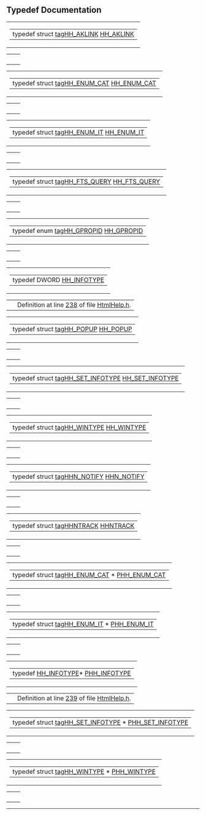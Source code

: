 ## Typedef Documentation

<span id="dbca2a31b4bdec163ee7e1b3063398c2" class="anchor"></span>

<table class="mdTable" data-cellpadding="2" data-cellspacing="0">
<colgroup>
<col style="width: 100%" />
</colgroup>
<tbody>
<tr>
<td class="mdRow"><table data-cellpadding="0" data-cellspacing="0" data-border="0">
<tbody>
<tr>
<td class="md" data-nowrap="" data-valign="top">typedef struct <a href="structtagHH__AKLINK.md" class="el">tagHH_AKLINK</a> <a href="structtagHH__AKLINK.md" class="el">HH_AKLINK</a></td>
</tr>
</tbody>
</table></td>
</tr>
</tbody>
</table>

|     |     |
|-----|-----|
|     |     |

<span id="841e77660d7d9e1ff29c505ff4b6f2f5" class="anchor"></span>

<table class="mdTable" data-cellpadding="2" data-cellspacing="0">
<colgroup>
<col style="width: 100%" />
</colgroup>
<tbody>
<tr>
<td class="mdRow"><table data-cellpadding="0" data-cellspacing="0" data-border="0">
<tbody>
<tr>
<td class="md" data-nowrap="" data-valign="top">typedef struct <a href="structtagHH__ENUM__CAT.md" class="el">tagHH_ENUM_CAT</a> <a href="structtagHH__ENUM__CAT.md" class="el">HH_ENUM_CAT</a></td>
</tr>
</tbody>
</table></td>
</tr>
</tbody>
</table>

|     |     |
|-----|-----|
|     |     |

<span id="6580397cde04eaa8bf2e79f401ccd415" class="anchor"></span>

<table class="mdTable" data-cellpadding="2" data-cellspacing="0">
<colgroup>
<col style="width: 100%" />
</colgroup>
<tbody>
<tr>
<td class="mdRow"><table data-cellpadding="0" data-cellspacing="0" data-border="0">
<tbody>
<tr>
<td class="md" data-nowrap="" data-valign="top">typedef struct <a href="structtagHH__ENUM__IT.md" class="el">tagHH_ENUM_IT</a> <a href="structtagHH__ENUM__IT.md" class="el">HH_ENUM_IT</a></td>
</tr>
</tbody>
</table></td>
</tr>
</tbody>
</table>

|     |     |
|-----|-----|
|     |     |

<span id="f5c51e23f4a8af6693947714c794fd9b" class="anchor"></span>

<table class="mdTable" data-cellpadding="2" data-cellspacing="0">
<colgroup>
<col style="width: 100%" />
</colgroup>
<tbody>
<tr>
<td class="mdRow"><table data-cellpadding="0" data-cellspacing="0" data-border="0">
<tbody>
<tr>
<td class="md" data-nowrap="" data-valign="top">typedef struct <a href="structtagHH__FTS__QUERY.md" class="el">tagHH_FTS_QUERY</a> <a href="structtagHH__FTS__QUERY.md" class="el">HH_FTS_QUERY</a></td>
</tr>
</tbody>
</table></td>
</tr>
</tbody>
</table>

|     |     |
|-----|-----|
|     |     |

<span id="c7f99de28342859a284c4554791af19c" class="anchor"></span>

<table class="mdTable" data-cellpadding="2" data-cellspacing="0">
<colgroup>
<col style="width: 100%" />
</colgroup>
<tbody>
<tr>
<td class="mdRow"><table data-cellpadding="0" data-cellspacing="0" data-border="0">
<tbody>
<tr>
<td class="md" data-nowrap="" data-valign="top">typedef enum <a href="HtmlHelp_8h.md#b4fe14f347492843a159342e24c5953d" class="el">tagHH_GPROPID</a> <a href="HtmlHelp_8h.md#c7f99de28342859a284c4554791af19c" class="el">HH_GPROPID</a></td>
</tr>
</tbody>
</table></td>
</tr>
</tbody>
</table>

|     |     |
|-----|-----|
|     |     |

<span id="d35c12e14876b501e2fd86f4d616a343" class="anchor"></span>

<table class="mdTable" data-cellpadding="2" data-cellspacing="0">
<colgroup>
<col style="width: 100%" />
</colgroup>
<tbody>
<tr>
<td class="mdRow"><table data-cellpadding="0" data-cellspacing="0" data-border="0">
<tbody>
<tr>
<td class="md" data-nowrap="" data-valign="top">typedef DWORD <a href="HtmlHelp_8h.md#d35c12e14876b501e2fd86f4d616a343" class="el">HH_INFOTYPE</a></td>
</tr>
</tbody>
</table></td>
</tr>
</tbody>
</table>

|  |  |
|----|----|
|   | Definition at line <a href="HtmlHelp_8h-source.md#l00238" class="el">238</a> of file <a href="HtmlHelp_8h-source.md" class="el">HtmlHelp.h</a>. |

<span id="cbafaa7079b2cb13fd1cb888eb8dfd9c" class="anchor"></span>

<table class="mdTable" data-cellpadding="2" data-cellspacing="0">
<colgroup>
<col style="width: 100%" />
</colgroup>
<tbody>
<tr>
<td class="mdRow"><table data-cellpadding="0" data-cellspacing="0" data-border="0">
<tbody>
<tr>
<td class="md" data-nowrap="" data-valign="top">typedef struct <a href="structtagHH__POPUP.md" class="el">tagHH_POPUP</a> <a href="structtagHH__POPUP.md" class="el">HH_POPUP</a></td>
</tr>
</tbody>
</table></td>
</tr>
</tbody>
</table>

|     |     |
|-----|-----|
|     |     |

<span id="9f4684713a7e463d79e6dc952d92481d" class="anchor"></span>

<table class="mdTable" data-cellpadding="2" data-cellspacing="0">
<colgroup>
<col style="width: 100%" />
</colgroup>
<tbody>
<tr>
<td class="mdRow"><table data-cellpadding="0" data-cellspacing="0" data-border="0">
<tbody>
<tr>
<td class="md" data-nowrap="" data-valign="top">typedef struct <a href="structtagHH__SET__INFOTYPE.md" class="el">tagHH_SET_INFOTYPE</a> <a href="structtagHH__SET__INFOTYPE.md" class="el">HH_SET_INFOTYPE</a></td>
</tr>
</tbody>
</table></td>
</tr>
</tbody>
</table>

|     |     |
|-----|-----|
|     |     |

<span id="5e5da71720b1c601664a31edcc893ad9" class="anchor"></span>

<table class="mdTable" data-cellpadding="2" data-cellspacing="0">
<colgroup>
<col style="width: 100%" />
</colgroup>
<tbody>
<tr>
<td class="mdRow"><table data-cellpadding="0" data-cellspacing="0" data-border="0">
<tbody>
<tr>
<td class="md" data-nowrap="" data-valign="top">typedef struct <a href="structtagHH__WINTYPE.md" class="el">tagHH_WINTYPE</a> <a href="structtagHH__WINTYPE.md" class="el">HH_WINTYPE</a></td>
</tr>
</tbody>
</table></td>
</tr>
</tbody>
</table>

|     |     |
|-----|-----|
|     |     |

<span id="e207be2a34b1bc85203b9aed381fe936" class="anchor"></span>

<table class="mdTable" data-cellpadding="2" data-cellspacing="0">
<colgroup>
<col style="width: 100%" />
</colgroup>
<tbody>
<tr>
<td class="mdRow"><table data-cellpadding="0" data-cellspacing="0" data-border="0">
<tbody>
<tr>
<td class="md" data-nowrap="" data-valign="top">typedef struct <a href="structtagHHN__NOTIFY.md" class="el">tagHHN_NOTIFY</a> <a href="structtagHHN__NOTIFY.md" class="el">HHN_NOTIFY</a></td>
</tr>
</tbody>
</table></td>
</tr>
</tbody>
</table>

|     |     |
|-----|-----|
|     |     |

<span id="c33f8b1dcbdfa2967760a4d4c1adea70" class="anchor"></span>

<table class="mdTable" data-cellpadding="2" data-cellspacing="0">
<colgroup>
<col style="width: 100%" />
</colgroup>
<tbody>
<tr>
<td class="mdRow"><table data-cellpadding="0" data-cellspacing="0" data-border="0">
<tbody>
<tr>
<td class="md" data-nowrap="" data-valign="top">typedef struct <a href="structtagHHNTRACK.md" class="el">tagHHNTRACK</a> <a href="structtagHHNTRACK.md" class="el">HHNTRACK</a></td>
</tr>
</tbody>
</table></td>
</tr>
</tbody>
</table>

|     |     |
|-----|-----|
|     |     |

<span id="52f0ecf7ba8c178ba19888092f94b0ac" class="anchor"></span>

<table class="mdTable" data-cellpadding="2" data-cellspacing="0">
<colgroup>
<col style="width: 100%" />
</colgroup>
<tbody>
<tr>
<td class="mdRow"><table data-cellpadding="0" data-cellspacing="0" data-border="0">
<tbody>
<tr>
<td class="md" data-nowrap="" data-valign="top">typedef struct <a href="structtagHH__ENUM__CAT.md" class="el">tagHH_ENUM_CAT</a> * <a href="structtagHH__ENUM__CAT.md" class="el">PHH_ENUM_CAT</a></td>
</tr>
</tbody>
</table></td>
</tr>
</tbody>
</table>

|     |     |
|-----|-----|
|     |     |

<span id="005314d1019493da75f816e87f4af38b" class="anchor"></span>

<table class="mdTable" data-cellpadding="2" data-cellspacing="0">
<colgroup>
<col style="width: 100%" />
</colgroup>
<tbody>
<tr>
<td class="mdRow"><table data-cellpadding="0" data-cellspacing="0" data-border="0">
<tbody>
<tr>
<td class="md" data-nowrap="" data-valign="top">typedef struct <a href="structtagHH__ENUM__IT.md" class="el">tagHH_ENUM_IT</a> * <a href="structtagHH__ENUM__IT.md" class="el">PHH_ENUM_IT</a></td>
</tr>
</tbody>
</table></td>
</tr>
</tbody>
</table>

|     |     |
|-----|-----|
|     |     |

<span id="df1a19734c30a800f93d9b437cc9e6cc" class="anchor"></span>

<table class="mdTable" data-cellpadding="2" data-cellspacing="0">
<colgroup>
<col style="width: 100%" />
</colgroup>
<tbody>
<tr>
<td class="mdRow"><table data-cellpadding="0" data-cellspacing="0" data-border="0">
<tbody>
<tr>
<td class="md" data-nowrap="" data-valign="top">typedef <a href="HtmlHelp_8h.md#d35c12e14876b501e2fd86f4d616a343" class="el">HH_INFOTYPE</a>* <a href="HtmlHelp_8h.md#df1a19734c30a800f93d9b437cc9e6cc" class="el">PHH_INFOTYPE</a></td>
</tr>
</tbody>
</table></td>
</tr>
</tbody>
</table>

|  |  |
|----|----|
|   | Definition at line <a href="HtmlHelp_8h-source.md#l00239" class="el">239</a> of file <a href="HtmlHelp_8h-source.md" class="el">HtmlHelp.h</a>. |

<span id="8a54c3439ed9538e0a5b5a02d92452a6" class="anchor"></span>

<table class="mdTable" data-cellpadding="2" data-cellspacing="0">
<colgroup>
<col style="width: 100%" />
</colgroup>
<tbody>
<tr>
<td class="mdRow"><table data-cellpadding="0" data-cellspacing="0" data-border="0">
<tbody>
<tr>
<td class="md" data-nowrap="" data-valign="top">typedef struct <a href="structtagHH__SET__INFOTYPE.md" class="el">tagHH_SET_INFOTYPE</a> * <a href="structtagHH__SET__INFOTYPE.md" class="el">PHH_SET_INFOTYPE</a></td>
</tr>
</tbody>
</table></td>
</tr>
</tbody>
</table>

|     |     |
|-----|-----|
|     |     |

<span id="3c922d99469fc4f8b62b3a5aa332969f" class="anchor"></span>

<table class="mdTable" data-cellpadding="2" data-cellspacing="0">
<colgroup>
<col style="width: 100%" />
</colgroup>
<tbody>
<tr>
<td class="mdRow"><table data-cellpadding="0" data-cellspacing="0" data-border="0">
<tbody>
<tr>
<td class="md" data-nowrap="" data-valign="top">typedef struct <a href="structtagHH__WINTYPE.md" class="el">tagHH_WINTYPE</a> * <a href="structtagHH__WINTYPE.md" class="el">PHH_WINTYPE</a></td>
</tr>
</tbody>
</table></td>
</tr>
</tbody>
</table>

|     |     |
|-----|-----|
|     |     |

------------------------------------------------------------------------

